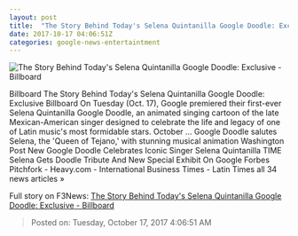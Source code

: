 ```yaml
---
layout: post
title:  "The Story Behind Today's Selena Quintanilla Google Doodle: Exclusive - Billboard"
date: 2017-10-17 04:06:51Z
categories: google-news-entertaintment
---
```


![The Story Behind Today's Selena Quintanilla Google Doodle: Exclusive - Billboard](http://www.billboard.com/files/media/Selena-Quintanilla-portrait-billboard-1548.jpg)

Billboard The Story Behind Today's Selena Quintanilla Google Doodle: Exclusive Billboard On Tuesday (Oct. 17), Google premiered their first-ever Selena Quintanilla Google Doodle, an animated singing cartoon of the late Mexican-American singer designed to celebrate the life and legacy of one of Latin music's most formidable stars. October ... Google Doodle salutes Selena, the 'Queen of Tejano,' with stunning musical animation Washington Post New Google Doodle Celebrates Iconic Singer Selena Quintanilla TIME Selena Gets Doodle Tribute And New Special Exhibit On Google Forbes Pitchfork - Heavy.com - International Business Times - Latin Times all 34 news articles »


Full story on F3News: [The Story Behind Today's Selena Quintanilla Google Doodle: Exclusive - Billboard](http://www.f3nws.com/n/DfHSpD)

> Posted on: Tuesday, October 17, 2017 4:06:51 AM
